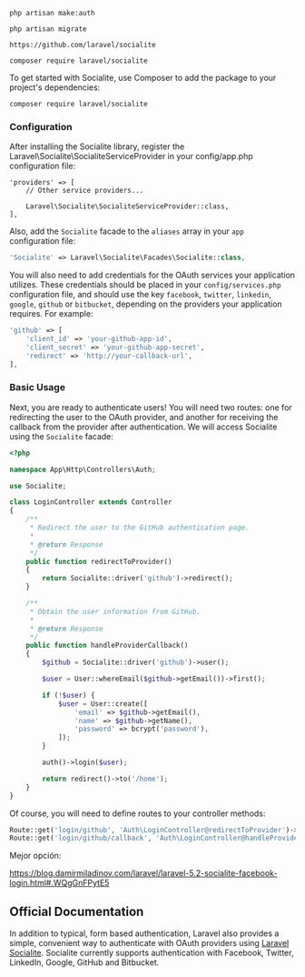 
`php artisan make:auth`

`php artisan migrate`

`https://github.com/laravel/socialite`

`composer require laravel/socialite`

To get started with Socialite, use Composer to add the package to your project's dependencies:

    composer require laravel/socialite

### Configuration

After installing the Socialite library, register the Laravel\Socialite\SocialiteServiceProvider in your config/app.php configuration file:

```
'providers' => [
    // Other service providers...

    Laravel\Socialite\SocialiteServiceProvider::class,
],
```

Also, add the `Socialite` facade to the `aliases` array in your `app` configuration file:

```php
'Socialite' => Laravel\Socialite\Facades\Socialite::class,
```

You will also need to add credentials for the OAuth services your application utilizes. These credentials should be placed in your `config/services.php` configuration file, and should use the key `facebook`, `twitter`, `linkedin`, `google`, `github` or `bitbucket`, depending on the providers your application requires. For example:
```php
'github' => [
    'client_id' => 'your-github-app-id',
    'client_secret' => 'your-github-app-secret',
    'redirect' => 'http://your-callback-url',
],
```

### Basic Usage

Next, you are ready to authenticate users! You will need two routes: one for redirecting the user to the OAuth provider, and another for receiving the callback from the provider after authentication. We will access Socialite using the `Socialite` facade:

```php
<?php

namespace App\Http\Controllers\Auth;

use Socialite;

class LoginController extends Controller
{
    /**
     * Redirect the user to the GitHub authentication page.
     *
     * @return Response
     */
    public function redirectToProvider()
    {
        return Socialite::driver('github')->redirect();
    }

    /**
     * Obtain the user information from GitHub.
     *
     * @return Response
     */
    public function handleProviderCallback()
    {
		$github = Socialite::driver('github')->user();

        $user = User::whereEmail($github->getEmail())->first();    

        if (!$user) {
            $user = User::create([
                'email' => $github->getEmail(),
                'name' => $github->getName(),
                'password' => bcrypt('password'),
            ]);
        }

        auth()->login($user);

        return redirect()->to('/home');
    }
}
```

Of course, you will need to define routes to your controller methods:

```php
Route::get('login/github', 'Auth\LoginController@redirectToProvider')->name('github');
Route::get('login/github/callback', 'Auth\LoginController@handleProviderCallback');
```


Mejor opción: 

https://blog.damirmiladinov.com/laravel/laravel-5.2-socialite-facebook-login.html#.WQgGnFPytE5

## Official Documentation

In addition to typical, form based authentication, Laravel also provides a simple, convenient way to authenticate with OAuth providers using [Laravel Socialite](https://github.com/laravel/socialite). Socialite currently supports authentication with Facebook, Twitter, LinkedIn, Google, GitHub and Bitbucket.

